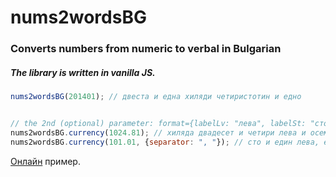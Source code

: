 # nums2wordsBG
### Converts numbers from numeric to verbal in Bulgarian
##### The library is written in vanilla JS.

```javascript
nums2wordsBG(201401); // двеста и една хиляди четиристотин и едно


// the 2nd (optional) parameter: format={labelLv: "лева", labelSt: "стотинки", separator:" и "}
nums2wordsBG.currency(1024.81); // хиляда двадесет и четири лева и осемдесет и една стотинки
nums2wordsBG.currency(101.01, {separator: ", "}); // сто и един лева, една стотинка
```

[Онлайн](https://vidul-nikolaev-petrov.github.io/nums2wordsBG) пример.

